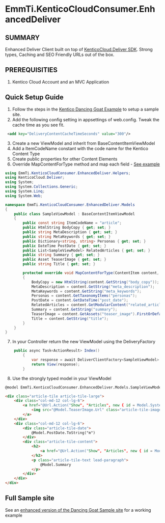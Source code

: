 # EmmTi.KenticoCloudConsumer.EnhancedDeliver

## SUMMARY
Enhanced Deliver Client built on top of [KenticoCloud.Deliver SDK](https://github.com/Kentico/Deliver-.NET-SDK). Strong types, Caching and SEO Friendly URLs out of the box.

## PREREQUISITIES
1. Kentico Cloud Account and an MVC Application

## Quick Setup Guide
1. Follow the steps in the [Kentico Dancing Goat Example](https://github.com/Kentico/Deliver-Dancing-Goat-.NET-MVC/blob/master/README.md) to setup a sample site.
2. Add the following config setting in appsettings of web.config. Tweak the cache time as you see fit.
```XML
 <add key="DeliveryContentCacheTimeSeconds" value="300"/> 
```
3. Create a new ViewModel and inherit from BaseContentItemViewModel
4. Add a ItemCodeName constant with the code name for the Kentico Content Type
5. Create public properties for other Content Elements
6. Override MapContentForType method and map each field - [See example]( https://github.com/emmanueltissera/EmmTi.KenticoCloudConsumer.EnhancedDeliver/blob/master/EmmTi.KenticoCloudConsumer.EnhancedDeliver/Models/SampleViewModel.cs)
```C#
using EmmTi.KenticoCloudConsumer.EnhancedDeliver.Helpers;
using KenticoCloud.Deliver;
using System;
using System.Collections.Generic;
using System.Linq;
using System.Web;

namespace EmmTi.KenticoCloudConsumer.EnhancedDeliver.Models
{
    public class SampleViewModel : BaseContentItemViewModel
    {
        public const string ItemCodeName = "article";
        public HtmlString BodyCopy { get; set; }
        public string MetaDescription { get; set; }
        public string MetaKeywords { get; set; }
        public Dictionary<string, string> Personas { get; set; }
        public DateTime PostDate { get; set; }
        public List<SampleViewModel> RelatedArticles { get; set; }
        public string Summary { get; set; }
        public Asset TeaserImage { get; set; }
        public string Title { get; set; }

        protected override void MapContentForType(ContentItem content, int currentDepth)
        {
            BodyCopy = new HtmlString(content.GetString("body_copy"));
            MetaDescription = content.GetString("meta_description");
            MetaKeywords = content.GetString("meta_keywords");
            Personas = content.GetTaxonomyItems("personas");
            PostDate = content.GetDateTime("post_date");
            RelatedArticles = content.GetModularContent("related_articles").GetListOfModularContent<SampleViewModel>(currentDepth + 1);
            Summary = content.GetString("summary");
            TeaserImage = content.GetAssets("teaser_image").FirstOrDefault();
            Title = content.GetString("title");
        }
    }
}
```
7. In your Controller return the new ViewModel using the DeliveryFactory
```C#
	public async Task<ActionResult> Index()
        {
            var response = await DeliverClientFactory<SampleViewModel>.GetItemAsync(SampleViewModel.ItemCodeName);
            return View(response);
        }
```
8. Use the strongly typed model in your ViewModel
```html
@model EmmTi.KenticoCloudConsumer.EnhancedDeliver.Models.SampleViewModel

<div class="article-tile article-tile-large">
    <div class="col-md-12 col-lg-6">
        <a href="@Url.Action("Show", "Articles", new { id = Model.System.Codename })">
            <img src="@Model.TeaserImage.Url" class="article-tile-image" alt="@Model.System.Name" />
        </a>
    </div>
    <div class="col-md-12 col-lg-6">
        <div class="article-tile-date">
            @Model.PostDate.ToString("m")
        </div>
        <div class="article-tile-content">
            <h2>
                <a href="@Url.Action("Show", "Articles", new { id = Model.System.Codename })">@Model.System.Name</a>
            </h2>
            <p class="article-tile-text lead-paragraph">
                @Model.Summary
            </p>
        </div>
    </div>
</div>
```

## Full Sample site
See an [enhanced version of the Dancing Goat Sample site](https://github.com/emmanueltissera/Deliver-Dancing-Goat-Enhanced) for a working example